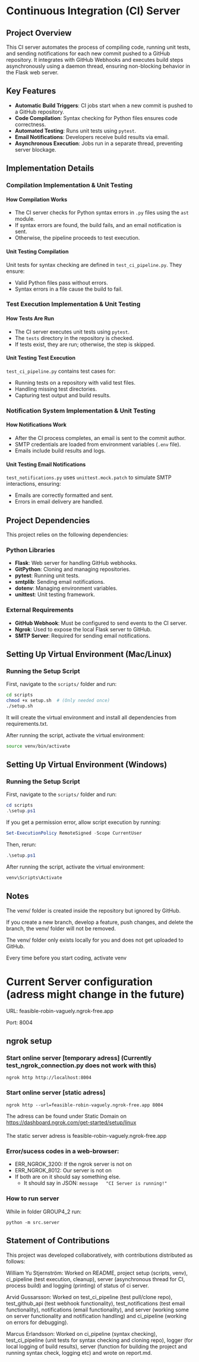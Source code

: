 # Continuous Integration (CI) Server

## Project Overview
This CI server automates the process of compiling code, running unit tests, and sending notifications for each new commit pushed to a GitHub repository. It integrates with GitHub Webhooks and executes build steps asynchronously using a daemon thread, ensuring non-blocking behavior in the Flask web server.

## Key Features
- **Automatic Build Triggers**: CI jobs start when a new commit is pushed to a GitHub repository.
- **Code Compilation**: Syntax checking for Python files ensures code correctness.
- **Automated Testing**: Runs unit tests using `pytest`.
- **Email Notifications**: Developers receive build results via email.
- **Asynchronous Execution**: Jobs run in a separate thread, preventing server blockage.


## Implementation Details

### Compilation Implementation & Unit Testing

#### How Compilation Works
- The CI server checks for Python syntax errors in `.py` files using the `ast` module.
- If syntax errors are found, the build fails, and an email notification is sent.
- Otherwise, the pipeline proceeds to test execution.

#### Unit Testing Compilation
Unit tests for syntax checking are defined in `test_ci_pipeline.py`. They ensure:
- Valid Python files pass without errors.
- Syntax errors in a file cause the build to fail.

### Test Execution Implementation & Unit Testing

#### How Tests Are Run
- The CI server executes unit tests using `pytest`.
- The `tests` directory in the repository is checked.
- If tests exist, they are run; otherwise, the step is skipped.

#### Unit Testing Test Execution
`test_ci_pipeline.py` contains test cases for:
- Running tests on a repository with valid test files.
- Handling missing test directories.
- Capturing test output and build results.

### Notification System Implementation & Unit Testing

#### How Notifications Work
- After the CI process completes, an email is sent to the commit author.
- SMTP credentials are loaded from environment variables (`.env` file).
- Emails include build results and logs.

#### Unit Testing Email Notifications
`test_notifications.py` uses `unittest.mock.patch` to simulate SMTP interactions, ensuring:
- Emails are correctly formatted and sent.
- Errors in email delivery are handled.

## Project Dependencies
This project relies on the following dependencies:

### Python Libraries
- **Flask**: Web server for handling GitHub webhooks.
- **GitPython**: Cloning and managing repositories.
- **pytest**: Running unit tests.
- **smtplib**: Sending email notifications.
- **dotenv**: Managing environment variables.
- **unittest**: Unit testing framework.

### External Requirements
- **GitHub Webhook**: Must be configured to send events to the CI server.
- **Ngrok**: Used to expose the local Flask server to GitHub.
- **SMTP Server**: Required for sending email notifications.


##  Setting Up Virtual Environment (Mac/Linux)

### Running the Setup Script
First, navigate to the `scripts/` folder and run:
```bash
cd scripts
chmod +x setup.sh  # (Only needed once)
./setup.sh
```

It will create the virtual environment and install all dependencies from requirements.txt.

After running the script, activate the virtual environment:
```bash
source venv/bin/activate
```

##  Setting Up Virtual Environment (Windows)

### Running the Setup Script
First, navigate to the `scripts/` folder and run:
```powershell
cd scripts
.\setup.ps1
```
If you get a permission error, allow script execution by running:

```powershell
Set-ExecutionPolicy RemoteSigned -Scope CurrentUser
```
Then, rerun:
```powershell
.\setup.ps1
```
After running the script, activate the virtual environment:
```powershell
venv\Scripts\Activate
```

## Notes 
The venv/ folder is created inside the repository but ignored by GitHub.

If you create a new branch, develop a feature, push changes, and delete the branch, the venv/ folder will not be removed.

The venv/ folder only exists locally for you and does not get uploaded to GitHub.

Every time before you start coding, activate venv


# Current Server configuration (adress might change in the future)
URL: feasible-robin-vaguely.ngrok-free.app 

Port: 8004

## ngrok setup

### Start online server [temporary adress] (Currently test_ngrok_connection.py does not work with this)
`ngrok http http://localhost:8004`

### Start online server [static adress]
`ngrok http --url=feasible-robin-vaguely.ngrok-free.app 8004`

The adress can be found under Static Domain on
https://dashboard.ngrok.com/get-started/setup/linux

####
The static server adress is 
feasible-robin-vaguely.ngrok-free.app

### Error/sucess codes in a web-browser: 
- ERR_NGROK_3200: If the ngrok server is not on
- ERR_NGROK_8012: Our server is not on
- If both are on it should say something else.
    - It should say in JSON: `message	"CI Server is running!"`

### How to run server
While in folder GROUP4_2 run:

`python -m src.server`



## Statement of Contributions
This project was developed collaboratively, with contributions distributed as follows:

William Yu Stjernström: Worked on README, project setup (scripts, venv), ci_pipeline (test execution, cleanup), server (asynchronous thread for CI, process build) and  logging (printing) of status of ci server.

Arvid Gussarsson: Worked on test_ci_pipeline (test pull/clone repo), test_github_api (test webhook functionality), test_notifications (test email functionality), notifications (email functionality), and server (working some on server functionality and notification handling) and ci_pipeline (working on errors for debugging).

Marcus Erlandsson: Worked on ci_pipeline (syntax checking), test_ci_pipeline (unit tests for syntax checking and cloning repo), logger (for local logging of build results), server (function for building the project and running syntax check, logging etc) and wrote on report.md. 

